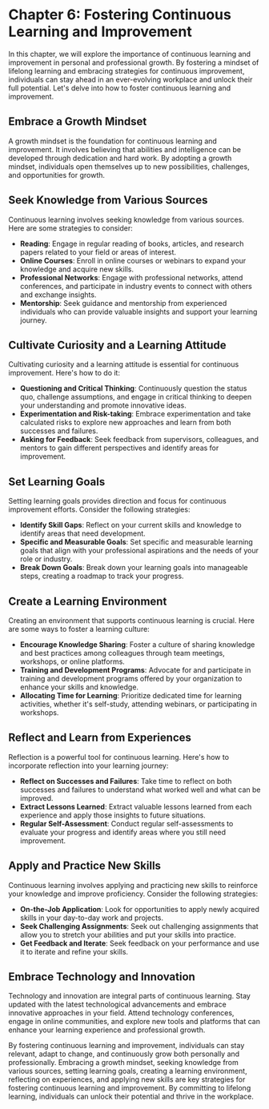 Chapter 6: Fostering Continuous Learning and Improvement
========================================================

In this chapter, we will explore the importance of continuous learning and improvement in personal and professional growth. By fostering a mindset of lifelong learning and embracing strategies for continuous improvement, individuals can stay ahead in an ever-evolving workplace and unlock their full potential. Let's delve into how to foster continuous learning and improvement.

Embrace a Growth Mindset
------------------------

A growth mindset is the foundation for continuous learning and improvement. It involves believing that abilities and intelligence can be developed through dedication and hard work. By adopting a growth mindset, individuals open themselves up to new possibilities, challenges, and opportunities for growth.

Seek Knowledge from Various Sources
-----------------------------------

Continuous learning involves seeking knowledge from various sources. Here are some strategies to consider:

* **Reading**: Engage in regular reading of books, articles, and research papers related to your field or areas of interest.
* **Online Courses**: Enroll in online courses or webinars to expand your knowledge and acquire new skills.
* **Professional Networks**: Engage with professional networks, attend conferences, and participate in industry events to connect with others and exchange insights.
* **Mentorship**: Seek guidance and mentorship from experienced individuals who can provide valuable insights and support your learning journey.

Cultivate Curiosity and a Learning Attitude
-------------------------------------------

Cultivating curiosity and a learning attitude is essential for continuous improvement. Here's how to do it:

* **Questioning and Critical Thinking**: Continuously question the status quo, challenge assumptions, and engage in critical thinking to deepen your understanding and promote innovative ideas.
* **Experimentation and Risk-taking**: Embrace experimentation and take calculated risks to explore new approaches and learn from both successes and failures.
* **Asking for Feedback**: Seek feedback from supervisors, colleagues, and mentors to gain different perspectives and identify areas for improvement.

Set Learning Goals
------------------

Setting learning goals provides direction and focus for continuous improvement efforts. Consider the following strategies:

* **Identify Skill Gaps**: Reflect on your current skills and knowledge to identify areas that need development.
* **Specific and Measurable Goals**: Set specific and measurable learning goals that align with your professional aspirations and the needs of your role or industry.
* **Break Down Goals**: Break down your learning goals into manageable steps, creating a roadmap to track your progress.

Create a Learning Environment
-----------------------------

Creating an environment that supports continuous learning is crucial. Here are some ways to foster a learning culture:

* **Encourage Knowledge Sharing**: Foster a culture of sharing knowledge and best practices among colleagues through team meetings, workshops, or online platforms.
* **Training and Development Programs**: Advocate for and participate in training and development programs offered by your organization to enhance your skills and knowledge.
* **Allocating Time for Learning**: Prioritize dedicated time for learning activities, whether it's self-study, attending webinars, or participating in workshops.

Reflect and Learn from Experiences
----------------------------------

Reflection is a powerful tool for continuous learning. Here's how to incorporate reflection into your learning journey:

* **Reflect on Successes and Failures**: Take time to reflect on both successes and failures to understand what worked well and what can be improved.
* **Extract Lessons Learned**: Extract valuable lessons learned from each experience and apply those insights to future situations.
* **Regular Self-Assessment**: Conduct regular self-assessments to evaluate your progress and identify areas where you still need improvement.

Apply and Practice New Skills
-----------------------------

Continuous learning involves applying and practicing new skills to reinforce your knowledge and improve proficiency. Consider the following strategies:

* **On-the-Job Application**: Look for opportunities to apply newly acquired skills in your day-to-day work and projects.
* **Seek Challenging Assignments**: Seek out challenging assignments that allow you to stretch your abilities and put your skills into practice.
* **Get Feedback and Iterate**: Seek feedback on your performance and use it to iterate and refine your skills.

Embrace Technology and Innovation
---------------------------------

Technology and innovation are integral parts of continuous learning. Stay updated with the latest technological advancements and embrace innovative approaches in your field. Attend technology conferences, engage in online communities, and explore new tools and platforms that can enhance your learning experience and professional growth.

By fostering continuous learning and improvement, individuals can stay relevant, adapt to change, and continuously grow both personally and professionally. Embracing a growth mindset, seeking knowledge from various sources, setting learning goals, creating a learning environment, reflecting on experiences, and applying new skills are key strategies for fostering continuous learning and improvement. By committing to lifelong learning, individuals can unlock their potential and thrive in the workplace.
